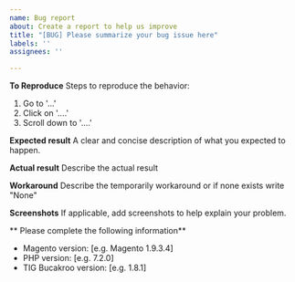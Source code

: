 ```yaml
---
name: Bug report
about: Create a report to help us improve
title: "[BUG] Please summarize your bug issue here"
labels: ''
assignees: ''

---
```


<!-- ################################################################
        IGNORING THE TEMPLATE BELOW WILL RESULT IN ISSUE CLOSURE AS INCOMPLETE
        ################################################################ 

- Please ask your question in English to ensure that your issue can help other people internationally. Nevertheless we will respond in English.

- If you want support with installing the Buckaroo extension, please contact support@buckaroo.nl for free support, or contact us directly at support@tig.nl for paid support plans.

- Please **verify** and **assure** that you are running the latest version of the Buckaroo Magento extension. See https://tig.nl/extensies/buckaroo/ for the latest version.

- If your issue may contain sensitive information, please send us an e-mail at security@tig.nl
-->

**To Reproduce**
Steps to reproduce the behavior:
1. Go to '...'
2. Click on '....'
3. Scroll down to '....'

**Expected result**
A clear and concise description of what you expected to happen.

**Actual result**
Describe the actual result

**Workaround**
Describe the temporarily workaround or if none exists write "None"

**Screenshots**
If applicable, add screenshots to help explain your problem.

** Please complete the following information**
- Magento version: [e.g. Magento 1.9.3.4]
- PHP version: [e.g. 7.2.0]
- TIG Bucakroo version: [e.g. 1.8.1]
